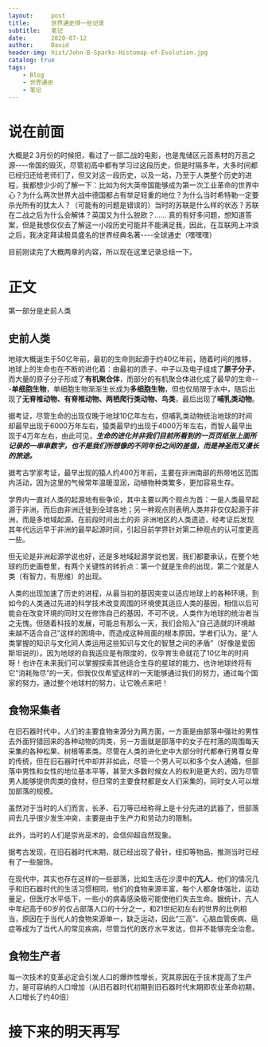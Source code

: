 ```yaml
---
layout:     post
title:      世界通史得一些记录
subtitle:   笔记
date:       2020-07-12
author:     David
header-img: hist/John-B-Sparks-Histomap-of-Evolution.jpg
catalog: true
tags:
    - Blog
    - 世界通史
    - 笔记
---
```



# 说在前面

大概是2 3月份的时候把，看过了一部二战的电影，也是鬼储区元首素材的万恶之源----帝国的毁灭，尽管初高中都有学习过这段历史，但是时隔多年，大多时间都已经归还给老师们了，但又对这一段历史，以及一站，乃至于人类整个历史的进程，我都想少少的了解一下：比如为何大英帝国能够成为第一次工业革命的世界中心？为什么两次世界大战中德国都占有举足轻重的地位？为什么当时希特勒一定要杀光所有的犹太人？（可能有的问题是错误的）当时的苏联是什么样的状态？苏联在二战之后为什么会解体？英国又为什么脱欧？...... 真的有好多问题，想知道答案，但是我想仅仅去了解这一小段历史可能并不能满足我，因此，在互联网上冲浪之后，我决定拜读极具盛名的世界经典名著----全球通史（嘿嘿嘿）

目前刚读完了大概两章的内容，所以现在这里记录总结一下。

# 正文

第一部分是史前人类

## 史前人类

地球大概诞生于50亿年前，最初的生命则起源于约40亿年前，随着时间的推移，地球上的生命也在不断的进化着：由最初的质子、中子以及电子组成了**原子分子**，而大量的原子分子形成了**有机聚合体**，而部分的有机聚合体进化成了最早的生命---**单细胞生物**，单细胞生物渐渐生长成为**多细胞生物**，但也仅局限于水中，随后出现了**无脊椎动物、有脊椎动物、两栖爬行类动物、鸟类**，最后出现了**哺乳类动物**。

据考证，尽管生命的出现仅晚于地球10亿年左右，但哺乳类动物统治地球的时间却最早出现于6000万年左右，猿类最早约出现于4000万年左右，而智人最早出现于4万年左右，由此可见，***生命的进化并非我们目前所看到的一页页纸张上面所记录的一串串数字，也不是我们所想像的不同年份之间的差值，而是神圣而又漫长的旅途。***

据考古学家考证，最早出现的猿人约400万年前，主要在非洲南部的热带地区范围内活动，因为这里的气候常年温暖湿润，动植物种类繁多，更加容易生存。

学界内一直对人类的起源地有些争论，其中主要以两个观点为首：一是人类最早起源于非洲，而后由非洲迁徙到全球各地；另一种观点则表明人类并非仅仅起源于非洲，而是多地域起源。在前段时间出土的非 非洲地区的人类遗迹，经考证后发现其年代远远早于非洲的最早起源时间，引起目前学界针对第二种观点的认可度更高一些。

但无论是非洲起源学说也好，还是多地域起源学说也罢，我们都要承认，在整个地球的历史画卷里，有两个关键性的转折点：第一个就是生命的出现，第二个就是人类（有智力，有思维）的出现。

人类的出现加速了历史的进程，从最当初的基因突变以适应地球上的各种环境，到如今的人类通过先进的科学技术改变周围的环境使其适应人类的基因，相信以后可能会在改变环境的同时又在修饰自己的基因，不可不说，人类作为地球的统治者当之无愧。但随着科技的发展，可能总有那么一天，我们会陷入“自己造就的环境越来越不适合自己”这样的困境中，而造成这种局面的根本原因，学者们认为，是“人类掌握的知识与文化同人类运用这些知识与文化的智慧之间的矛盾”（好像是爱因斯坦说的）。因为地球的自我适应是有限度的，仅孕育生命就花了10亿年的时间呀！也许在未来我们可以掌握探索其他适合生存的星球的能力，也许地球终将有它“消耗殆尽”的一天，但我仅仅希望这样的一天能够通过我们的努力，通过每个国家的努力，通过整个地球村的努力，让它晚点来吧！

## 食物采集者

在旧石器时代中，人们的主要食物来源分为两方面，一方面是由部落中强壮的男性去外面狩猎回来的各种动物的肉类，另一方面就是部落中的女子在村落的周围每天采集的各种松果、树根等素类。尽管在人类的进化史中大部分时代都奉行男尊女卑的传统，但在旧石器时代中却并非如此，尽管一个男人可以和多个女人通婚，但部落中男性和女性的地位基本平等，甚至大多数时候女人的权利是更大的，因为尽管男人能够提供肉类的食材，但日常的主要食材都是女人们采集的，同时女人可以增加部落的规模。

虽然对于当时的人们而言，长矛、石刀等已经称得上是十分先进的武器了，但部落间去几乎很少发生冲突，主要是由于生产力和劳动力的限制。

此外，当时的人们是崇尚巫术的，会信仰超自然现象。

据考古发现，在旧石器时代末期，就已经出现了骨针，纽扣等物品，推测当时已经有了一些服饰。

在现代中，其实也存在这样的一些部落，比如生活在沙漠中的**亢人**，他们的情况几乎和旧石器时代的生活习惯相同，他们的食物来源丰富，每个人都身体强壮，运动量足，但医疗水平低下，一些小的病毒感染极可能使他们失去生命。据统计，亢人中年纪高于60岁的仅占部落人口的十分之一，和21世纪初左右的世界的比例相当，原因在于当代人的食物来源单一，缺乏运动，因此“三高”、心脑血管疾病、癌症等成为了当代人的常见疾病，尽管当代的医疗水平发达，但并不能够完全治愈。

## 食物生产者

每一次技术的变革必定会引发人口的爆炸性增长，究其原因在于技术提高了生产力，是可容纳的人口增加（从旧石器时代初期到旧石器时代末期即农业革命初期，人口增长了约40倍）

# 接下来的明天再写